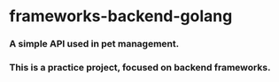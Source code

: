 # frameworks-backend-golang
### A simple API used in pet management.
### This is a practice project, focused on backend frameworks.
